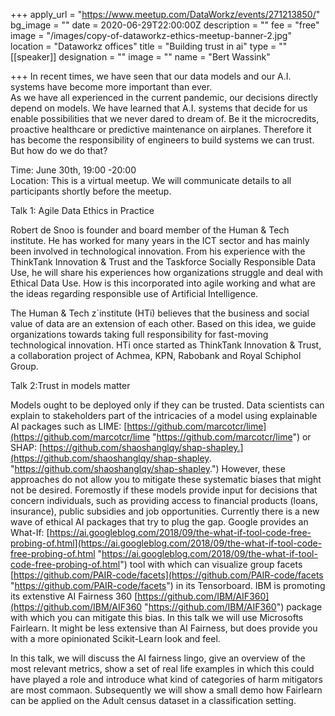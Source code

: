 +++
apply_url = "https://www.meetup.com/DataWorkz/events/271213850/"
bg_image = ""
date = 2020-06-29T22:00:00Z
description = ""
fee = "free"
image = "/images/copy-of-dataworkz-ethics-meetup-banner-2.jpg"
location = "Dataworkz offices"
title = "Building trust in ai"
type = ""
[[speaker]]
designation = ""
image = ""
name = "Bert Wassink"

+++
In recent times, we have seen that our data models and our A.I. systems have become more important than ever.  
As we have all experienced in the current pandemic, our decisions directly depend on models. We have learned that A.I. systems that decide for us enable possibilities that we never dared to dream of. Be it the microcredits, proactive healthcare or predictive maintenance on airplanes. Therefore it has become the responsibility of engineers to build systems we can trust. But how do we do that?

Time: June 30th, 19:00 -20:00  
Location: This is a virtual meetup. We will communicate details to all participants shortly before the meetup.

Talk 1: Agile Data Ethics in Practice

Robert de Snoo is founder and board member of the Human & Tech institute. He has worked for many years in the ICT sector and has mainly been involved in technological innovation. From his experience with the ThinkTank Innovation & Trust and the Taskforce Socially Responsible Data Use, he will share his experiences how organizations struggle and deal with Ethical Data Use. How is this incorporated into agile working and what are the ideas regarding responsible use of Artificial Intelligence.

The Human & Tech z\`institute (HTi) believes that the business and social value of data are an extension of each other. Based on this idea, we guide organizations towards taking full responsibility for fast-moving technological innovation. HTi once started as ThinkTank Innovation & Trust, a collaboration project of Achmea, KPN, Rabobank and Royal Schiphol Group.

Talk 2:Trust in models matter

Models ought to be deployed only if they can be trusted. Data scientists can explain to stakeholders part of the intricacies of a model using explainable AI packages such as LIME: [https://github.com/marcotcr/lime](https://github.com/marcotcr/lime "https://github.com/marcotcr/lime") or SHAP: [https://github.com/shaoshanglqy/shap-shapley.](https://github.com/shaoshanglqy/shap-shapley. "https://github.com/shaoshanglqy/shap-shapley.") However, these approaches do not allow you to mitigate these systematic biases that might not be desired. Foremostly if these models provide input for decisions that concern individuals, such as providing access to financial products (loans, insurance), public subsidies and job opportunities. Currently there is a new wave of ethical AI packages that try to plug the gap. Google provides an What-If: [https://ai.googleblog.com/2018/09/the-what-if-tool-code-free-probing-of.html](https://ai.googleblog.com/2018/09/the-what-if-tool-code-free-probing-of.html "https://ai.googleblog.com/2018/09/the-what-if-tool-code-free-probing-of.html") tool with which can visualize group facets [https://github.com/PAIR-code/facets](https://github.com/PAIR-code/facets "https://github.com/PAIR-code/facets") in its Tensorboard. IBM is promoting its extenstive AI Fairness 360 [https://github.com/IBM/AIF360](https://github.com/IBM/AIF360 "https://github.com/IBM/AIF360") package with which you can mitigate this bias. In this talk we will use Microsofts Fairlearn. It might be less extensive than AI Fairness, but does provide you with a more opinionated Scikit-Learn look and feel.

In this talk, we will discuss the AI fairness lingo, give an overview of the most relevant metrics, show a set of real life examples in which this could have played a role and introduce what kind of categories of harm mitigators are most commaon. Subsequently we will show a small demo how Fairlearn can be applied on the Adult census dataset in a classification setting.